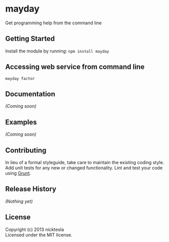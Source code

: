 # mayday 

Get programming help from the command line

## Getting Started
Install the module by running: `npm install mayday` 

## Accessing web service from command line
```
mayday factor
```

## Documentation
_(Coming soon)_

## Examples
_(Coming soon)_

## Contributing
In lieu of a formal styleguide, take care to maintain the existing coding style. Add unit tests for any new or changed functionality. Lint and test your code using [Grunt](http://gruntjs.com/).

## Release History
_(Nothing yet)_

## License
Copyright (c) 2013 nicktesla  
Licensed under the MIT license.

